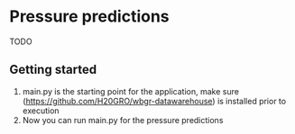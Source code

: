 # Pressure predictions
TODO

## Getting started
1. main.py is the starting point for the application, make sure (https://github.com/H20GRO/wbgr-datawarehouse) is installed prior to execution
2. Now you can run main.py for the pressure predictions
